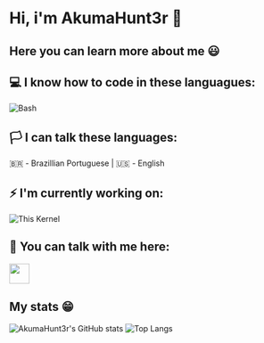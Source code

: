 # Hi, i'm AkumaHunt3r 👋
##  Here you can learn more about me 😃

## 💻 I know how to code in these languagues:
![Bash](https://www.vectorlogo.zone/logos/gnu_bash/gnu_bash-icon.svg)

## 🏳️ I can talk these languages:
🇧🇷 - Brazillian Portuguese
|
🇺🇸️ - English

## ⚡ I'm currently working on: 
![This Kernel](https://github.com/AkumaHunt3r/android_kernel_motorola_msm8953)

## 💬 You can talk with me here: 
[<img src="https://www.vectorlogo.zone/logos/telegram/telegram-tile.svg" width="36">](https://t.me/AkumaHunt3r)

## My stats 😁️
![AkumaHunt3r's GitHub stats](https://github-readme-stats.vercel.app/api?username=AkumaHunt3r&show_icons=true&theme=tokyonight)
![Top Langs](https://github-readme-stats.vercel.app/api/top-langs/?username=AkumaHunt3r&layout=compact)
